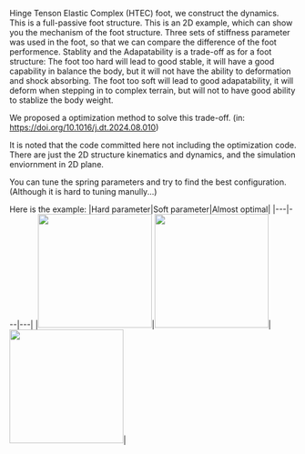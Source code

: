 Hinge Tenson Elastic Complex (HTEC) foot, we construct the dynamics. This is a full-passive foot structure. 
This is an 2D example, which can show you the mechanism of the foot structure.
Three sets of stiffness parameter was used in the foot, so that we can compare the difference of the foot performence.
Stablity and the Adapatability is a trade-off as for a foot structure:
The foot too hard will lead to good stable, it will have a good capability in balance the body, but it will not have the ability to deformation and shock absorbing. 
The foot too soft will lead to good adapatability, it will deform when stepping in to complex terrain, but will not to have good ability to stablize the body weight. 

We proposed a optimization method to solve this trade-off. (in: https://doi.org/10.1016/j.dt.2024.08.010)

It is noted that the code committed here not including the optimization code. There are just the 2D structure kinematics and dynamics, and the simulation enviornment in 2D plane.

You can tune the spring parameters and try to find the best configuration. (Although it is hard to tuning manully...) 

Here is the example:
|Hard parameter|Soft parameter|Almost optimal|
|---|---|---|
|<img src="https://github.com/user-attachments/assets/391c77f8-33ad-4020-abf8-0ba8add52f83" width="200px" />|<img src="https://github.com/user-attachments/assets/d77733d0-05e3-40ac-8af9-372c10b08cfb" width="200px" />|<img src="https://github.com/user-attachments/assets/ebc6f740-7ee7-4cb5-9e4c-60da2cb9a4da" width="200px" />|
